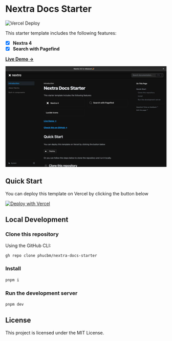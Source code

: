 # Nextra Docs Starter 

![Vercel Deploy](https://deploy-badge.vercel.app/vercel/nextra-docs-starter)

This starter template includes the following features:

- [x] **Nextra 4**
- [x] **Search with Pagefind**

[**Live Demo →**](https://nextra-docs-starter.vercel.app)

[![](.github/screenshot.png)](https://nextra-docs-starter.vercel.app)

## Quick Start

You can deploy this template on Vercel by clicking the button below

[![Deploy with Vercel](https://vercel.com/button)](https://vercel.com/new/clone?repository-url=https%3A%2F%2Fgithub.com%2Fphucbm%2Fnextra-docs-starter)

## Local Development

### Clone this repository

Using the GitHub CLI:
```bash
gh repo clone phucbm/nextra-docs-starter
```

### Install
```bash
pnpm i
```

### Run the development server
```bash
pnpm dev
```

## License

This project is licensed under the MIT License.
